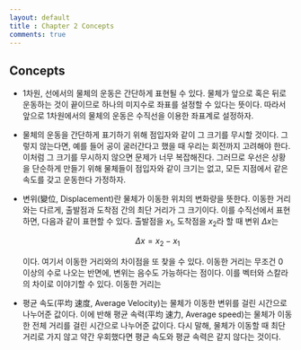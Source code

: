 ```yaml
---
layout: default
title : Chapter 2 Concepts
comments: true
---
```


## Concepts

- 1차원, 선에서의 물체의 운동은 간단하게 표현될 수 있다. 물체가 앞으로 혹은 뒤로 운동하는 것이 끝이므로 하나의 미지수로 좌표를 설정할 수 있다는 뜻이다. 따라서 앞으로 1차원에서의 물체의 운동은 수직선을 이용한 좌표계로 설정하자.

- 물체의 운동을 간단하게 표기하기 위해 점입자와 같이 그 크기를 무시할 것이다. 그렇지 않는다면, 예를 들어 공이 굴러간다고 했을 때 우리는 회전까지 고려해야 한다. 이처럼 그 크기를 무시하지 않으면 문제가 너무 복잡해진다. 그러므로 우선은 상황을 단순하게 만들기 위해 물체들이 점입자와 같이 크기는 없고, 모든 지점에서 같은 속도를 갖고 운동한다 가정하자.

- 변위(變位, Displacement)란 물체가 이동한 위치의 변화량을 뜻한다. 이동한 거리와는 다르게, 출발점과 도착점 간의 최단 거리가 그 크기이다. 이를 수직선에서 표현하면, 다음과 같이 표현할 수 있다. 출발점을 $x_1$, 도착점을 $x_2$라 할 때 변위 $\Delta x$는

    $$\Delta x = x_2 - x_1$$

    이다. 여기서 이동한 거리와의 차이점을 또 찾을 수 있다. 이동한 거리는 무조건 0 이상의 수로 나오는 반면에, 변위는 음수도 가능하다는 점이다. 이를 벡터와 스칼라의 차이로 이야기할 수 있다. 이동한 거리는 

- 평균 속도(平均 速度, Average Velocity)는 물체가 이동한 변위를 걸린 시간으로 나누어준 값이다. 이에 반해 평균 속력(平均 速力, Average speed)는 물체가 이동한 전체 거리를 걸린 시간으로 나누어준 값이다. 다시 말해, 물체가 이동할 때 최단거리로 가지 않고 약간 우회했다면 평균 속도와 평균 속력은 같지 않다는 것이다.